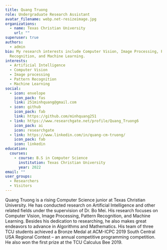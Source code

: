 ```yaml
---
title: Quang Truong
role: Undergraduate Research Assistant
avatar_filename: webp.net-resizeimage.jpg
organizations:
  - name: Texas Christian University
    url: ""
superuser: true
authors:
  - admin
bio: My research interests include Computer Vision, Image Processing, Pattern
  Recognition, and Machine Learning.
interests:
  - Artificial Intelligence
  - Computer Vision
  - Image processing
  - Pattern Recognition
  - Machine Learning
social:
  - icon: envelope
    icon_pack: fas
    link: 251minhquang@gmail.com
  - icon: github
    icon_pack: fab
    link: https://github.com/minhquang251
  - link: https://www.researchgate.net/profile/Quang_Truong6
    icon_pack: ai
    icon: researchgate
  - link: https://www.linkedin.com/in/quang-cm-truong/
    icon_pack: fab
    icon: linkedin
education:
  courses:
    - course: B.S in Computer Science
      institution: Texas Christian University
      year: 2022
email: ""
user_groups:
  - Researchers
  - Visitors
---
```

Quang Truong is a rising Computer Science junior at Texas Christian University. He has conducted
research on Artificial Intelligence and other related fields under the supervision of Dr. Bo Mei. His
research focuses on Computer Vision, Image Processing, Pattern Recognition, and Machine Learning.
Besides his dedication to researching, he also makes great endeavors to advance in Algorithms and
Mathematics. His team of three TCU students achieved a Bronze Medal at ACM-ICPC 2019 South
Central USA Regional Contest – an annual competitive programming competition. He also won the
first prize at the TCU Calculus Bee 2019.